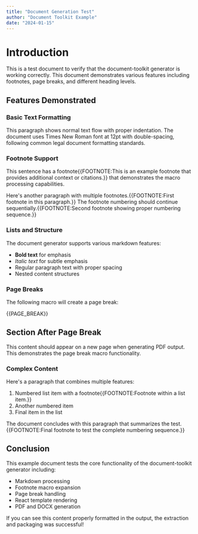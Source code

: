 ```yaml
---
title: "Document Generation Test"
author: "Document Toolkit Example"
date: "2024-01-15"
---
```


# Introduction

This is a test document to verify that the document-toolkit generator is working correctly. This document demonstrates various features including footnotes, page breaks, and different heading levels.

## Features Demonstrated

### Basic Text Formatting

This paragraph shows normal text flow with proper indentation. The document uses Times New Roman font at 12pt with double-spacing, following common legal document formatting standards.

### Footnote Support

This sentence has a footnote{{FOOTNOTE:This is an example footnote that provides additional context or citations.}} that demonstrates the macro processing capabilities.

Here's another paragraph with multiple footnotes.{{FOOTNOTE:First footnote in this paragraph.}} The footnote numbering should continue sequentially.{{FOOTNOTE:Second footnote showing proper numbering sequence.}}

### Lists and Structure

The document generator supports various markdown features:

- **Bold text** for emphasis
- *Italic text* for subtle emphasis  
- Regular paragraph text with proper spacing
- Nested content structures

### Page Breaks

The following macro will create a page break:

{{PAGE_BREAK}}

## Section After Page Break

This content should appear on a new page when generating PDF output. This demonstrates the page break macro functionality.

### Complex Content

Here's a paragraph that combines multiple features:

1. Numbered list item with a footnote{{FOOTNOTE:Footnote within a list item.}}
2. Another numbered item
3. Final item in the list

The document concludes with this paragraph that summarizes the test.{{FOOTNOTE:Final footnote to test the complete numbering sequence.}}

## Conclusion

This example document tests the core functionality of the document-toolkit generator including:

- Markdown processing
- Footnote macro expansion  
- Page break handling
- React template rendering
- PDF and DOCX generation

If you can see this content properly formatted in the output, the extraction and packaging was successful!